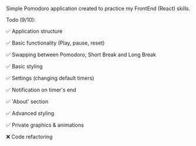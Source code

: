 Simple Pomodoro application created to practice my FrontEnd (React) skills.

Todo (9/10):

✅ Application structure

✅ Basic functionality (Play, pause, reset)

✅ Swapping between Pomodoro, Short Break and Long Break

✅ Basic styling

✅ Settings (changing default timers)

✅ Notification on timer's end

✅ 'About' section

✅ Advanced styling

✅ Private graphics & animations

❌ Code refactoring
